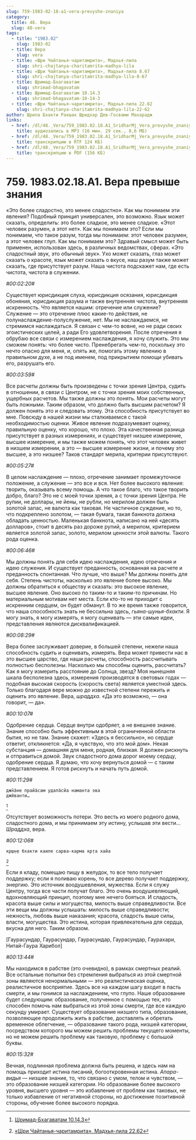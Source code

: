 ```yaml
---
slug: 759-1983-02-18-a1-vera-prevyshe-znaniya
category:
  title: 48. Вера
  slug: 48-vera
tags:
  - title: "1983.02"
    slug: 1983-02
  - title: Вера
    slug: vera
  - title: «Шри Чайтанья-чаритамрита», Мадхья-лила
    slug: shri-chajtanya-charitamrita-madhya-lila
  - title: «Шри Чайтанья-чаритамрита», Мадхья-лила 8.67
    slug: shri-chajtanya-charitamrita-madhya-lila-8-67
  - title: Шримад-Бхагаватам
    slug: shrimad-bhagavatam
  - title: Шримад-Бхагаватам 10.14.3
    slug: shrimad-bhagavatam-10-14-3
  - title: «Шри Чайтанья-чаритамрита», Мадхья-лила 22.62
    slug: shri-chajtanya-charitamrita-madhya-lila-22-62
author: Шрила Бхакти Ракшак Шридхар Дев-Госвами Махарадж
links:
  - href: /dl/48._Vera/759_1983.02.18.A1_SridharMj_Vera_prevyshe_znaniya.mp3
    title: аудиозапись в MP3 (16 мин. 29 сек., 8,6 МБ)
  - href: /dl/48._Vera/759_1983.02.18.A1_SridharMj_Vera_prevyshe_znaniya.rtf
    title: транскрипцию в RTF 124 КБ)
  - href: /dl/48._Vera/759_1983.02.18.A1_SridharMj_Vera_prevyshe_znaniya.pdf
    title: транскрипцию в PDF (156 КБ)
---
```


# 759. 1983.02.18.A1. Вера превыше знания

«Это более сладостно, это менее сладостно». Как мы понимаем эти явления? Подобный принцип универсален, это возможно. Язык может сказать, определить: это более сладкое, это менее сладкое. «Этот человек разумен, а этот нет». Как мы понимаем это? Если мы понимаем, что такое разум, тогда мы понимаем: этот человек разумен, а этот человек глуп. Как мы понимаем это? Здравый смысл может быть применен, использован здесь, в различных ведомствах, сферах. «Это сладостный звук, это обычный звук». Ухо может сказать, глаз может сказать о красоте, язык может сказать о вкусе, наш разум также может сказать, где присутствует разум. Наша чистота подскажет нам, где есть чистота, чистота в служении.

*#00:02:20#*

Существует юрисдикция слуха, юрисдикция осязания, юрисдикция обоняния, юрисдикция разума и также внутренняя чистота, внутренняя искренность. Что является нашим: отречение или служение? Служение — это отречение плюс какие-то действия, не полунаслаждение-полуслужение, нет. Мы не наслаждаемся, не стремимся наслаждаться. Я связан с чем-то вовне, но не ради своих эгоистических целей, а ради Его удовлетворения. После отречения я обрубаю все связи с измерением наслаждения, я хочу служить. Это мы сможем понять: что более чисто. Пренебрегать чем-то, поскольку это нечто опасно для меня, и, опять же, помогать этому явлению в правильном духе, а не под именем, под прикрытием помощи убивать его, разрушать его.

*#00:03:59#*

Все расчеты должны быть произведены с точки зрения Центра, судить в отношении, в связи с Центром, не с точки зрения моих собственных, ущербных расчетов. Мы также должны это понять. Мои расчеты могут быть ложными. Таким образом, что должно быть высшим расчетом? Я должен понять это и следовать этому. Эта способность присутствует во мне. Повсюду в нашей жизни мы сталкиваемся с такой необходимостью оценки. Живое явление подразумевает оценку, правильную оценку, что хорошо, что плохо. Эта качественная разница присутствует в разных измерениях, и существует низшее измерение, высшее измерение, и мы также можем понять, что этот человек живет в низшем измерении, а это — высшее измерение жизни, и почему это высшее, а это низшее? Таков стандарт мерила, критерии присутствуют.

*#00:05:27#*

В целом наслаждение — плохо, отречение занимает промежуточное положение, а служение — это все и вся. Нет более высокого явления: творить, оказывать всему помощь. А что такое благо, что такое творить добро, благо? Это не с моей точки зрения, а с точки зрения Центра. Не рупии, не доллары, не йены, не рубли, но мерилом должен быть золотой запас, не валюта как таковая. Не частичное суждение, но то, что подкреплено золотом, — такая бумага, такая банкнота должна обладать ценностью. Маленькая банкнота, написано на ней «десять долларов», стоит в десять раз дороже рупий, а мерилом, критерием является золотой запас, золото, мерилом ценности этой валюты. Такого рода оценка.

*#00:06:46#*

Мы должны понять для себя идею наслаждения, идею отречения и идею служения. И существует преданность, основанная на расчете и преданность спонтанная. Что лучше, что выше? Мы должны понять для себя. Степень чистоты, насколько это явление более высоко. Мы должны обратиться к обществу и сказать: это высокое явление, высшее явление. Оно высоко по таким-то и таким-то причинам. Но материальным мотивам нет места. Если кто-то не приходит с искренним сердцем, он будет обманут. В то же время также говорится, что наша способность знать не бессильна здесь, *гьяна-шунья-бхакти*. Я могу знать, я могу измерять, я могу оценивать — эти самые идеи, представления являются дисквалификацией.

*#00:08:29#*

Вера более заслуживает доверие, в большей степени, нежели наша способность судить и оценивать, измерять. Вера может привести нас в это высшее царство, где наши расчеты, способность рассчитывать полностью бесполезны. Насколько мы способны оценить, рассчитать? Как я могу измерить расстояние до Солнца, звезд? Моя нынешняя шкала бесполезна здесь, измерения производятся в световых годах — подобная высокая скорость (скорость света) является уместной здесь. Только благодаря вере можно до известной степени пережить и оценить это явление. Вера, *шраддха*. «Да это возможно, — она говорит, — да».

*#00:10:07#*

Одобрение сердца. Сердце внутри одобряет, а не внешнее знание. Знание способно быть эффективным в этой ограниченной области бытия, но не там. Знание скажет: «Здесь я бессильно», но сердце ответит, откликнется: «Да, я чувствую, что это мой дом». Некая субстанция — домашняя для меня, родная, близкая. Я должен рискнуть и отправиться домой. Звук сладостного дома дорог моему сердцу, одобрение сердца. Я думаю, что хочу вернуться домой — с таким представлением. Я готов рискнуть и начать путь домой.

*#00:11:29#*

    джн̃а̄не прайа̄сам удапа̄сйа наманта эва
    джӣванти…
[^_ftn1]

Отсутствует возможность потери. Это весть из моего родного дома, сладостного дома, и мы принимаем эту истину, услышав эти вести… *Шраддха*, вера.

*#00:12:06#*

    кр̣ш̣н̣е бхакти каиле сарва-карма кр̣та хайа
[^_ftn2]

Если я кладу, помещаю пищу в желудок, то все тело получает поддержку; если я поливаю корень, то все дерево получает поддержку, энергию. Это источник воодушевления, мужества. Если я служу Центру, тогда все части получат благо. Это очень воодушевляющий, вдохновляющий принцип, поэтому мне нечего бояться. И сладость, красота выше силы и могущества, милость выше справедливости. Все эти вещи мы должны услышать: милость выше справедливости; нежность, любовь выше наказания; красота, сладость выше силы, власти, могущества. Это истина, которая привлекательна для сердца, вкусна для него. Таким образом.

[Гаурасундар, Гаурасундар, Гаурасундар, Гаурасундар, Гаурахари, Нитай-Гаура Харибол]

*#00:13:44#*

Мы находимся в рабстве (это очевидно), в рамках смертных реалий. Все остальные попытки без стремления выбраться из этой смертной зоны являются ненормальными — это реалистическая оценка, реалистичное восприятие. Здесь все на каждом шагу входит в пасть смерти, и мы гонимся за наслаждением, что глупо. Наше образование будет следующим: образование, полученное с помощью тех, кто способен помочь нам выбраться из этой зоны смерти, где все каждую секунду умирает. Существует образование низшего типа, образование, позволяющее продолжить жить в рабстве, доставлять и обретать временное облегчение, — образование такого рода, низшей категории, посредством которого мы можем решить проблемы текущего моменты, но не можем решить проблему как таковую, проблему с большой буквы.

*#00:15:32#*

Вечная, подлинная проблема должна быть решена, и здесь нам на помощь приходит истина писаний, богооткровенная истина. *Апара-видья* — низшее знание, то, что связано с умом, телом и чувством, — это образование низшей категории. Но образование более высокого уровня, высшего уровня — это избавление от проблем как таковых, не только избавление от негативной стороны, но достижение позитивной стороны, обучение более высокого порядка.



[^_ftn1]: [Шримад-Бхагаватам 10.14.3](../notes/shrimad-bhagavatam/shrimad-bhagavatam-10-14-3.md)

[^_ftn2]: [«Шри Чайтанья-чаритамрита», Мадхья-лила 22.62](../notes/shri-chajtanya-charitamrita-madhya-lila/shri-chajtanya-charitamrita-madhya-lila-22-62.md)

